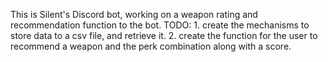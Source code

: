 This is Silent's Discord bot, working on a weapon rating and recommendation function to the bot. TODO: 1. create the 
mechanisms to store data to a csv file, and retrieve it. 2. create the function for the user to recommend a weapon and
 the perk combination along with a score.